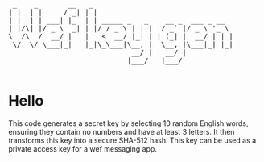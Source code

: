 <pre>

 _    _       __   _                                 
| |  | |     / _| | |                                
| |  | | ___| |_  | | _____ _   _    __ _  ___ _ __  
| |/\| |/ _ \  _| | |/ / _ \ | | |  / _` |/ _ \ '_ \ 
\  /\  /  __/ |   |   <  __/ |_| | | (_| |  __/ | | |
 \/  \/ \___|_|   |_|\_\___|\__, |  \__, |\___|_| |_|
                             __/ |   __/ |           
                            |___/   |___/            

</pre>
# Hello
This code generates a secret key by selecting 10 random English words, ensuring they contain no numbers and have at least 3 letters. It then transforms this key into a secure SHA-512 hash. This key can be used as a private access key for a wef messaging app.
